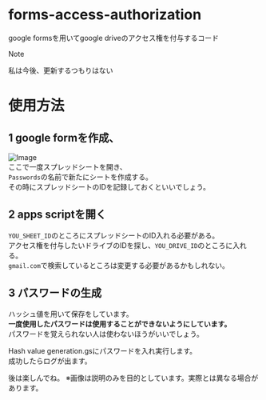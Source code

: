 # forms-access-authorization
google formsを用いてgoogle driveのアクセス権を付与するコード

> [!NOTE]
> 私は今後、更新するつもりはない


# 使用方法
## 1 google formを作成、  
![Image](https://github.com/user-attachments/assets/eff10a51-70aa-46f9-a19a-8efed43f6b1d)  
ここで一度スプレッドシートを開き、  
```Passwords```の名前で新たにシートを作成する。  
その時にスプレッドシートのIDを記録しておくといいでしょう。
## 2 apps scriptを開く
```YOU_SHEET_ID```のところにスプレッドシートのID入れる必要がある。  
アクセス権を付与したいドライブのIDを探し、```YOU_DRIVE_ID```のところに入れる。  
```gmail.com```で検索しているところは変更する必要があるかもしれない。  

## 3 パスワードの生成
ハッシュ値を用いて保存をしています。  
**一度使用したパスワードは使用することができないようにしています。**  
パスワードを覚えられない人は使わないほうがいいでしょう。  

Hash value generation.gsにパスワードを入れ実行します。  
成功したらログが出ます。  

後は楽しんでね。
※画像は説明のみを目的としています。実際とは異なる場合があります。
